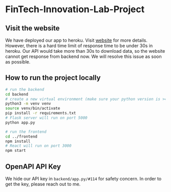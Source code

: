 # FinTech-Innovation-Lab-Project

## Visit the website
We have deployed our app to heroku. Visit [website](https://fintech-innov-lab-74182ead78a6.herokuapp.com/) for more details. However, there is a hard time limit of response time to be under 30s in heroku. Our API would take more than 30s to download data, so the website cannot get response from backend now. We will resolve this issue as soon as possible.

## How to run the project locally
```bash
# run the backend
cd backend
# create a new virtual environment (make sure your python version is >= 3.9)
python3 -m venv venv
source venv/bin/activate
pip install -r requirements.txt
# Flask server will run on port 5000
python app.py

# run the frontend
cd ../frontend
npm install
# React will run on port 3000
npm start
```

## OpenAPI API Key
We hide our API key in `backend/app.py/#114` for safety concern. In order to get the key, please reach out to me.
